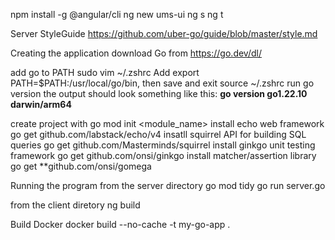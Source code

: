 npm install -g @angular/cli
ng new ums-ui
ng s
ng t

Server
StyleGuide
https://github.com/uber-go/guide/blob/master/style.md

Creating the application
download Go from
https://go.dev/dl/

add go to PATH
sudo vim ~/.zshrc
Add export PATH=$PATH:/usr/local/go/bin, then save and exit
source ~/.zshrc
run go version
the output should look something like this: **go version go1.22.10 darwin/arm64**

create project with go mod init <module_name>
install echo web framework
go get github.com/labstack/echo/v4
insatll squirrel API for building SQL queries
go get github.com/Masterminds/squirrel
install ginkgo unit testing framework
go get github.com/onsi/ginkgo
install matcher/assertion library
go get **github.com/onsi/gomega

Running the program
from the server directory
go mod tidy
go run server.go

from the client diretory
ng build

Build Docker
docker build --no-cache -t my-go-app .
